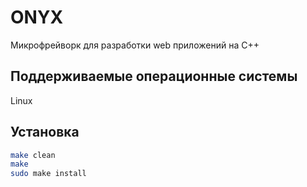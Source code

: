 # ONYX

Микрофрейворк для разработки web приложений на С++

## Поддерживаемые операционные системы
Linux

## Установка

```bash
make clean
make
sudo make install
```